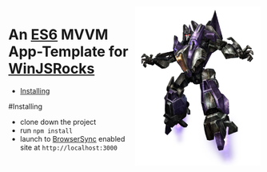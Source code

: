 <img align="right" width="250px" src="src/img/skywarp.jpg">

An [ES6](http://www.ecma-international.org/ecma-262/6.0/) MVVM App-Template for [WinJSRocks](https://github.com/deepelement/winjsrocks)
=====

 - [Installing](#installing)

#Installing

- clone down the project
- run `npm install`
- launch to [BrowserSync](http://www.browsersync.io/) enabled site at `http://localhost:3000`
